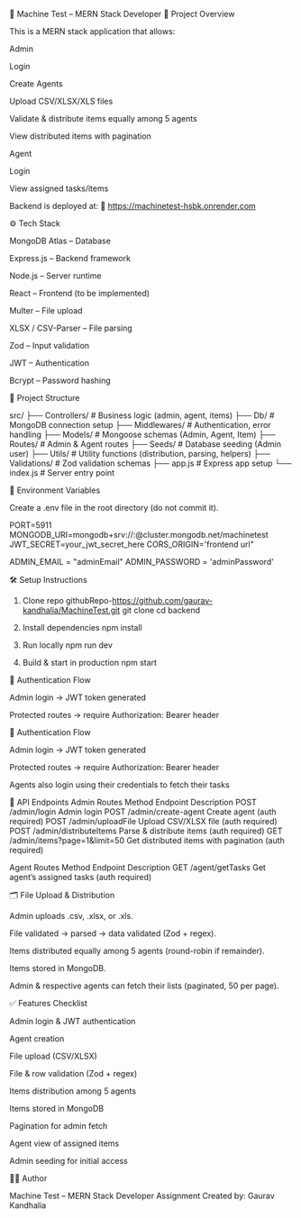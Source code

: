 📌 Machine Test – MERN Stack Developer
🚀 Project Overview

This is a MERN stack application that allows:

Admin

Login

Create Agents

Upload CSV/XLSX/XLS files

Validate & distribute items equally among 5 agents

View distributed items with pagination

Agent

Login

View assigned tasks/items

Backend is deployed at:
🔗 https://machinetest-hsbk.onrender.com


⚙️ Tech Stack

MongoDB Atlas – Database

Express.js – Backend framework

Node.js – Server runtime

React – Frontend (to be implemented)

Multer – File upload

XLSX / CSV-Parser – File parsing

Zod – Input validation

JWT – Authentication

Bcrypt – Password hashing

📂 Project Structure

src/
 ├── Controllers/   # Business logic (admin, agent, items)
 ├── Db/            # MongoDB connection setup
 ├── Middlewares/   # Authentication, error handling
 ├── Models/        # Mongoose schemas (Admin, Agent, Item)
 ├── Routes/        # Admin & Agent routes
 ├── Seeds/         # Database seeding (Admin user)
 ├── Utils/         # Utility functions (distribution, parsing, helpers)
 ├── Validations/   # Zod validation schemas
 ├── app.js         # Express app setup
 └── index.js       # Server entry point



 🔑 Environment Variables

Create a .env file in the root directory (do not commit it).

PORT=5911
MONGODB_URI=mongodb+srv://<username>:<password>@cluster.mongodb.net/machinetest
JWT_SECRET=your_jwt_secret_here
CORS_ORIGIN='frontend url"

ADMIN_EMAIL = "adminEmail"
ADMIN_PASSWORD = 'adminPassword'


🛠️ Setup Instructions
1. Clone repo
githubRepo-https://github.com/gaurav-kandhalia/MachineTest.git
git clone <repo-url>
cd backend

2. Install dependencies
npm install

3. Run locally
npm run dev

4. Build & start in production
npm start

🔐 Authentication Flow

Admin login → JWT token generated

Protected routes → require Authorization: Bearer <token> header

🔐 Authentication Flow

Admin login → JWT token generated

Protected routes → require Authorization: Bearer <token> header

Agents also login using their credentials to fetch their tasks


📌 API Endpoints
Admin Routes
Method	Endpoint	Description
POST	/admin/login	Admin login
POST	/admin/create-agent	Create agent (auth required)
POST	/admin/uploadFile	Upload CSV/XLSX file (auth required)
POST	/admin/distributeItems	Parse & distribute items (auth required)
GET	/admin/items?page=1&limit=50	Get distributed items with pagination (auth required)

Agent Routes
Method	Endpoint	Description
GET	/agent/getTasks	Get agent’s assigned tasks (auth required)


🗂️ File Upload & Distribution

Admin uploads .csv, .xlsx, or .xls.

File validated → parsed → data validated (Zod + regex).

Items distributed equally among 5 agents (round-robin if remainder).

Items stored in MongoDB.

Admin & respective agents can fetch their lists (paginated, 50 per page).


✅ Features Checklist

 Admin login & JWT authentication

 Agent creation

 File upload (CSV/XLSX)

 File & row validation (Zod + regex)

 Items distribution among 5 agents

 Items stored in MongoDB

 Pagination for admin fetch

 Agent view of assigned items

 Admin seeding for initial access


 👨‍💻 Author

Machine Test – MERN Stack Developer Assignment
Created by: Gaurav Kandhalia



